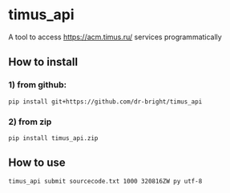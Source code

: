 # timus_api
A tool to access https://acm.timus.ru/ services programmatically

## How to install
### 1) from github:
`pip install git+https://github.com/dr-bright/timus_api`
### 2) from zip
`pip install timus_api.zip`

## How to use
`timus_api submit sourcecode.txt 1000 320816ZW py utf-8`
